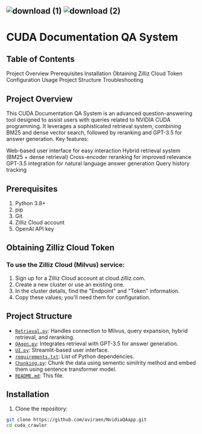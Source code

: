 ## ![download (1)](https://github.com/user-attachments/assets/f6c57ddc-2621-4d1f-b48e-9dd6666f85e5)                                                                         ![download (2)](https://github.com/user-attachments/assets/9bd300ba-1258-4117-9282-3322dedd1b42)

# CUDA Documentation QA System
## Table of Contents

Project Overview
Prerequisites
Installation
Obtaining Zilliz Cloud Token
Configuration
Usage
Project Structure
Troubleshooting

## Project Overview
This CUDA Documentation QA System is an advanced question-answering tool designed to assist users with queries related to NVIDIA CUDA programming. It leverages a sophisticated retrieval system, combining BM25 and dense vector search, followed by reranking and GPT-3.5 for answer generation.
Key features:

Web-based user interface for easy interaction
Hybrid retrieval system (BM25 + dense retrieval)
Cross-encoder reranking for improved relevance
GPT-3.5 integration for natural language answer generation
Query history tracking

## Prerequisites

1. Python 3.8+
2. pip
3. Git
4. Zilliz Cloud account
5. OpenAI API key

## Obtaining Zilliz Cloud Token
### To use the Zilliz Cloud (Milvus) service:

1. Sign up for a Zilliz Cloud account at cloud.zilliz.com.
2. Create a new cluster or use an existing one.
3. In the cluster details, find the "Endpoint" and "Token" information.
4. Copy these values; you'll need them for configuration.

## Project Structure

- [`Retrieval.py`](./retrieval.py): Handles connection to Milvus, query expansion, hybrid retrieval, and reranking.
- [`QAgen.py`](./QAgen.py): Integrates retrieval with GPT-3.5 for answer generation.
- [`UI.py`](./UI.py): Streamlit-based user interface.
- [`requirements.txt`](./requirements.txt): List of Python dependencies.
- [`Chunking.py`](./Chunking.py): Chunk the data using sementic similrity method and embed them using sentence transformer model.
- [`README.md`](./README.md): This file.

## Installation

1. Clone the repository:
```bash
git clone https://github.com/aviraen/NvidiaQAapp.git
cd cuda_crawler

